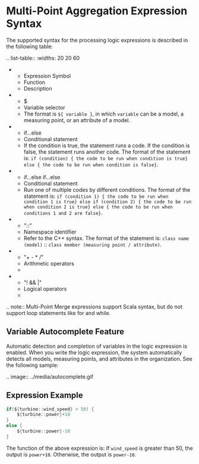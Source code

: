# Multi-Point Aggregation Expression Syntax

The supported syntax for the processing logic expressions is described in the following table:

.. list-table::
   :widths: 20 20 60

   * - Expression Symbol
     - Function
     - Description
   * - $
     - Variable selector
     - The format is `​${ variable }`, in which `variable` can be a model, a measuring point, or an attribute of a model.
   * - if...else
     - Conditional statement
     - If the condition is true, the statement runs a code. If the condition is false, the statement runs another code. The format of the statement is: `if (condition) { the code to be run when condition is true} else { the code to be run when condition is false}`.
   * - if...else if...else
     - Conditional statement
     - Run one of multiple codes by different conditions. The format of the statement is: `if (condition 1) { the code to be run when condition 1 is true} else if (condition 2) { the code to be run when condition 2 is true} else { the code to be run when conditions 1 and 2 are false}`.
   * - "::"
     - Namespace identifier
     - Refer to the C++ syntax. The format of the statement is: `class name (model)` :: `class member (measuring point / attribute)`.
   * - "+ - * /"
     - Arithmetic operators
     -
   * - "! && |"
     - Logical operators
     -

.. note:: Multi-Point Merge expressions support Scala syntax, but do not support loop statements like for and while.

## Variable Autocomplete Feature

Automatic detection and completion of variables in the logic expression is enabled. When you write the logic expression, the system automatically detects all models, measuring points, and attributes in the organization. See the following sample:

.. image:: ../media/autocomplete.gif

## Expression Example
```scala
if(${turbine::wind_speed} > 50) {
    ${turbine::power}+10
}
else {
    ${turbine::power}-10
}
```

The function of the above expression is: If `wind_speed` is greater than 50, the output is `power+10`. Otherwise, the output is `power-10`.



<!--end-->
